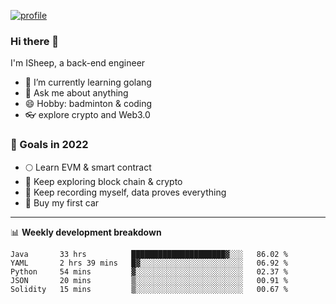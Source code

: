 [![profile](http://img.codelin.xyz/hello-im-isheep.svg)](https://www.calligrapher.ai/)

### Hi there 🐏

I'm ISheep, a back-end engineer

- 🔭 I’m currently learning golang
- 💬 Ask me about anything
- 😄 Hobby: badminton & coding
- 👓 explore crypto and Web3.0

### 🚀 Goals in 2022
+ 🌕 Learn EVM & smart contract
+ 🤔 Keep exploring block chain & crypto
+ 🐏 Keep recording myself, data proves everything
+ 🚗 Buy my first car

-------

📊 **Weekly development breakdown**
<!--START_SECTION:waka-->
```text
Java       33 hrs          █████████████████████▓░░░   86.02 % 
YAML       2 hrs 39 mins   █▓░░░░░░░░░░░░░░░░░░░░░░░   06.92 % 
Python     54 mins         ▓░░░░░░░░░░░░░░░░░░░░░░░░   02.37 % 
JSON       20 mins         ▒░░░░░░░░░░░░░░░░░░░░░░░░   00.91 % 
Solidity   15 mins         ▒░░░░░░░░░░░░░░░░░░░░░░░░   00.67 % 
```
<!--END_SECTION:waka-->
